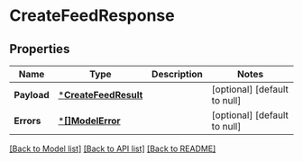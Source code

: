 # CreateFeedResponse

## Properties
Name | Type | Description | Notes
------------ | ------------- | ------------- | -------------
**Payload** | [***CreateFeedResult**](CreateFeedResult.md) |  | [optional] [default to null]
**Errors** | [***[]ModelError**](array.md) |  | [optional] [default to null]

[[Back to Model list]](../README.md#documentation-for-models) [[Back to API list]](../README.md#documentation-for-api-endpoints) [[Back to README]](../README.md)

